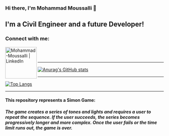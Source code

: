 ### Hi there, I'm Mohammad Moussalli 👋

## I'm a Civil Engineer and a future Developer!

### Connect with me:

[<img align="left" alt="Mohammad-Moussalli | LinkedIn" width="100px" src="https://img.shields.io/badge/LinkedIn-0077B5?style=for-the-badge&logo=linkedin&logoColor=white"/>][linkedin]

<br/>
<br/>

[linkedin]: https://www.linkedin.com/in/mohamadmoussalli/

---

[![Anurag's GitHub stats](https://github-readme-stats.vercel.app/api?username=mohammad-moussalli)](https://github.com/anuraghazra/github-readme-stats)

---

[![Top Langs](https://github-readme-stats.vercel.app/api/top-langs/?username=mohammad-moussalli)](https://github.com/anuraghazra/github-readme-stats)

---

#### This repository represents a Simon Game:
##### The game creates a series of tones and lights and requires a user to repeat the sequence. If the user succeeds, the series becomes progressively longer and more complex. Once the user fails or the time limit runs out, the game is over.




